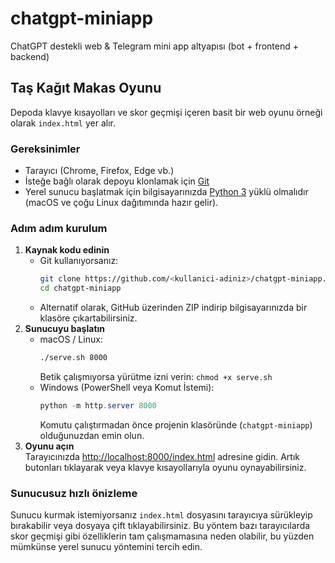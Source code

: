 # chatgpt-miniapp
ChatGPT destekli web & Telegram mini app altyapısı (bot + frontend + backend)

## Taş Kağıt Makas Oyunu
Depoda klavye kısayolları ve skor geçmişi içeren basit bir web oyunu örneği olarak `index.html` yer alır.

### Gereksinimler
- Tarayıcı (Chrome, Firefox, Edge vb.)
- İsteğe bağlı olarak depoyu klonlamak için [Git](https://git-scm.com/)
- Yerel sunucu başlatmak için bilgisayarınızda [Python 3](https://www.python.org/downloads/) yüklü olmalıdır (macOS ve çoğu Linux dağıtımında hazır gelir).

### Adım adım kurulum
1. **Kaynak kodu edinin**  
   - Git kullanıyorsanız:
     ```bash
     git clone https://github.com/<kullanici-adiniz>/chatgpt-miniapp.git
     cd chatgpt-miniapp
     ```
   - Alternatif olarak, GitHub üzerinden ZIP indirip bilgisayarınızda bir klasöre çıkartabilirsiniz.
2. **Sunucuyu başlatın**  
   - macOS / Linux:
     ```bash
     ./serve.sh 8000
     ```
     Betik çalışmıyorsa yürütme izni verin: `chmod +x serve.sh`
   - Windows (PowerShell veya Komut İstemi):
     ```powershell
     python -m http.server 8000
     ```
     Komutu çalıştırmadan önce projenin klasöründe (`chatgpt-miniapp`) olduğunuzdan emin olun.
3. **Oyunu açın**  
   Tarayıcınızda [http://localhost:8000/index.html](http://localhost:8000/index.html) adresine gidin. Artık butonları tıklayarak veya klavye kısayollarıyla oyunu oynayabilirsiniz.

### Sunucusuz hızlı önizleme
Sunucu kurmak istemiyorsanız `index.html` dosyasını tarayıcıya sürükleyip bırakabilir veya dosyaya çift tıklayabilirsiniz. Bu yöntem bazı tarayıcılarda skor geçmişi gibi özelliklerin tam çalışmamasına neden olabilir, bu yüzden mümkünse yerel sunucu yöntemini tercih edin.
